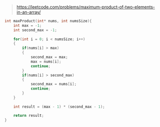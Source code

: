 > https://leetcode.com/problems/maximum-product-of-two-elements-in-an-array/

``` c
int maxProduct(int* nums, int numsSize){
    int max = -1;
    int second_max = -1;
    
    for(int i = 0; i < numsSize; i++)
    {
        if(nums[i] > max)
        {
            second_max = max;
            max = nums[i];
            continue;
        }
        if(nums[i] > second_max)
        {
            second_max = nums[i];
            continue;
        }
    }
    
    int result = (max - 1) * (second_max - 1);
        
    return result;
}
```
